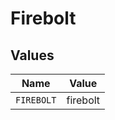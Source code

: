 # Firebolt


## Values

| Name       | Value      |
| ---------- | ---------- |
| `FIREBOLT` | firebolt   |
